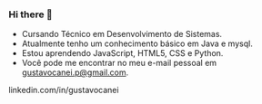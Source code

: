 ### Hi there 👋
  
-  Cursando Técnico em Desenvolvimento de Sistemas.
-  Atualmente tenho um conhecimento básico em Java e mysql.
-  Estou aprendendo JavaScript, HTML5, CSS e Python.
-  Você pode me encontrar no meu e-mail pessoal em gustavocanei.p@gmail.com.

linkedin.com/in/gustavocanei
